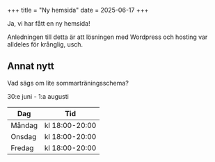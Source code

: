+++
title = "Ny hemsida"
date = 2025-06-17
+++

Ja, vi har fått en ny hemsida!

Anledningen till detta är att lösningen med Wordpress och hosting var alldeles för krånglig, usch.

## Annat nytt

Vad sägs om lite sommarträningsschema?

30:e juni - 1:a augusti

| Dag     | Tid            |
|---------|----------------|
| Måndag  | kl 18:00-20:00 |
| Onsdag  | kl 18:00-20:00 |
| Fredag  | kl 18:00-20:00 |
